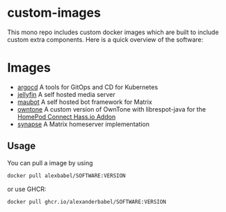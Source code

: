 # custom-images

This mono repo includes custom docker images which are built to include custom extra components. Here is a quick overview of the software:

# Images

- [argocd](argocd) A tools for GitOps and CD for Kubernetes
- [jellyfin](jellyfin) A self hosted media server
- [maubot](maubot) A self hosted bot framework for Matrix
- [owntone](owntone) A custom version of OwnTone with librespot-java for the [HomePod Connect Hass.io Addon](https://community.home-assistant.io/t/homepod-connect-spotify-on-homepods-with-spotify-connect)
- [synapse](synapse) A Matrix homeserver implementation

## Usage

You can pull a image by using
```bash
docker pull alexbabel/SOFTWARE:VERSION
```
or use GHCR:
```bash
docker pull ghcr.io/alexanderbabel/SOFTWARE:VERSION
```
